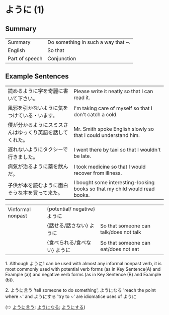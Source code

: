 # ように (1)

## Summary

<table><tr>   <td>Summary</td>   <td>Do something in such a way that ~.</td></tr><tr>   <td>English</td>   <td>So that</td></tr><tr>   <td>Part of speech</td>   <td>Conjunction</td></tr></table>

## Example Sentences

<table><tr>   <td>読めるように字を奇麗に書いて下さい。</td>   <td>Please write it neatly so that I can read it.</td></tr><tr>   <td>風邪を引かないように気をつけている・います。</td>   <td>I'm taking care of myself so that I don't catch a cold.</td></tr><tr>   <td>僕が分かるようにスミスさんはゆっくり英語を話してくれた。</td>   <td>Mr. Smith spoke English slowly so that I could understand him.</td></tr><tr>   <td>遅れないようにタクシーで行きました。</td>   <td>I went there by taxi so that I wouldn't be late.</td></tr><tr>   <td>病気が治るように薬を飲んだ。</td>   <td>I took medicine so that I would recover from illness.</td></tr><tr>   <td>子供が本を読むように面白そうな本を買って来た。</td>   <td>I bought some interesting-looking books so that my child would read books.</td></tr></table>

<table class="table"> <tbody><tr class="tr head"> <td class="td"><span class="bold"><span>Vinformal nonpast</span></span></td> <td class="td"><span>{potential/   negative} <span class="concept">ように</span></span></td> <td class="td"><span>&nbsp;</span></td> </tr> <tr class="tr"> <td class="td"><span>&nbsp;</span></td> <td class="td"><span>{話<span class="concept">せる</span>/話<span class="concept">さない</span>} <span class="concept">ように</span></span></td> <td class="td"><span>So    that someone can talk/does not talk</span></td> </tr> <tr class="tr"> <td class="td"><span>&nbsp;</span></td> <td class="td"><span>{食べ<span class="concept">られる</span>/食べ<span class="concept">ない</span>} <span class="concept">ように</span></span></td> <td class="td"><span>So    that someone can eat/does not eat</span></td> </tr></tbody></table>

<p>1. Although <span class="cloze">ように</span>1 can be used with almost any informal nonpast verb, it is most commonly used with potential verb forms (as in Key Sentence(A) and Example (a)) and negative verb forms (as in Key Sentence (B) and Example (b)).</p>  <p>2. ように言う 'tell someone to do something', ようになる 'reach the point where ~' and ようにする 'try to ~' are idiomatice uses of <span class="cloze">ように</span></p>  <p>(⇨ <a href="#㊦ ように言う">ように言う</a>; <a href="#㊦ ようになる">ようになる</a>; <a href="#㊦ ようにする">ようにする</a>)</p>

